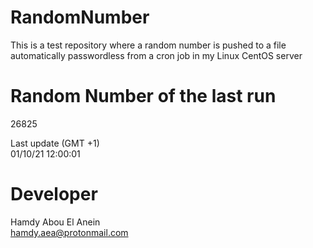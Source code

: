 # RandomNumber    
This is a test repository where a random number is pushed to a file automatically passwordless from a cron job in my Linux CentOS server    
# Random Number of the last run   
26825
      
Last update (GMT +1)    
01/10/21 12:00:01
# Developer    
Hamdy Abou El Anein   
hamdy.aea@protonmail.com
